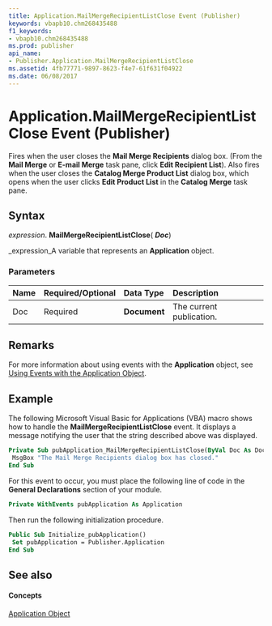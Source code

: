 ```yaml
---
title: Application.MailMergeRecipientListClose Event (Publisher)
keywords: vbapb10.chm268435488
f1_keywords:
- vbapb10.chm268435488
ms.prod: publisher
api_name:
- Publisher.Application.MailMergeRecipientListClose
ms.assetid: 4fb77771-9897-8623-f4e7-61f631f04922
ms.date: 06/08/2017
---
```



# Application.MailMergeRecipientListClose Event (Publisher)

Fires when the user closes the  **Mail Merge Recipients** dialog box. (From the **Mail Merge** or **E-mail Merge** task pane, click **Edit Recipient List**). Also fires when the user closes the  **Catalog Merge Product List** dialog box, which opens when the user clicks **Edit Product List** in the **Catalog Merge** task pane.


## Syntax

 _expression_. **MailMergeRecipientListClose**( **_Doc_**)

 _expression_A variable that represents an  **Application** object.


### Parameters



|**Name**|**Required/Optional**|**Data Type**|**Description**|
|:-----|:-----|:-----|:-----|
|Doc|Required| **Document**|The current publication.|

## Remarks

For more information about using events with the  **Application** object, see [Using Events with the Application Object](using-events-with-the-Publisher.Application.md).


## Example

The following Microsoft Visual Basic for Applications (VBA) macro shows how to handle the  **MailMergeRecipientListClose** event. It displays a message notifying the user that the string described above was displayed.


```vb
Private Sub pubApplication_MailMergeRecipientListClose(ByVal Doc As Document) 
 MsgBox "The Mail Merge Recipients dialog box has closed." 
End Sub
```

For this event to occur, you must place the following line of code in the  **General Declarations** section of your module.




```vb
Private WithEvents pubApplication As Application
```

Then run the following initialization procedure.




```vb
Public Sub Initialize_pubApplication() 
 Set pubApplication = Publisher.Application 
End Sub
```


## See also


#### Concepts


 [Application Object](Publisher.Application.md)


